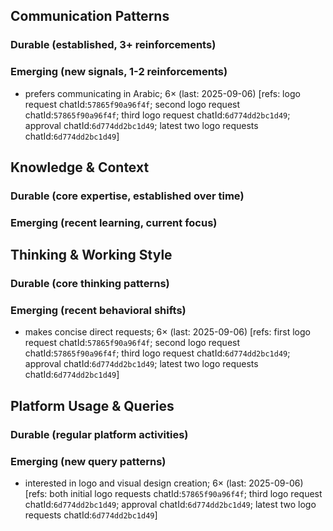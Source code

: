 ## Communication Patterns
### Durable (established, 3+ reinforcements)

### Emerging (new signals, 1-2 reinforcements)
- prefers communicating in Arabic; 6× (last: 2025-09-06) [refs: logo request chatId:`57865f90a96f4f`; second logo request chatId:`57865f90a96f4f`; third logo request chatId:`6d774dd2bc1d49`; approval chatId:`6d774dd2bc1d49`; latest two logo requests chatId:`6d774dd2bc1d49`]

## Knowledge & Context
### Durable (core expertise, established over time)

### Emerging (recent learning, current focus)

## Thinking & Working Style
### Durable (core thinking patterns)

### Emerging (recent behavioral shifts)
- makes concise direct requests; 6× (last: 2025-09-06) [refs: first logo request chatId:`57865f90a96f4f`; second logo request chatId:`57865f90a96f4f`; third logo request chatId:`6d774dd2bc1d49`; approval chatId:`6d774dd2bc1d49`; latest two logo requests chatId:`6d774dd2bc1d49`]

## Platform Usage & Queries
### Durable (regular platform activities)

### Emerging (new query patterns)
- interested in logo and visual design creation; 6× (last: 2025-09-06) [refs: both initial logo requests chatId:`57865f90a96f4f`; third logo request chatId:`6d774dd2bc1d49`; approval chatId:`6d774dd2bc1d49`; latest two logo requests chatId:`6d774dd2bc1d49`]
